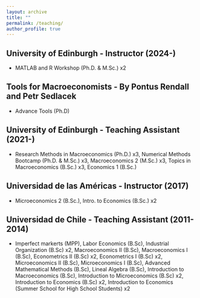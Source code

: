 ```yaml
---
layout: archive
title: ""
permalink: /teaching/
author_profile: true
---
```


## University of Edinburgh - Instructor (2024-)

* MATLAB and R Workshop (Ph.D. & M.Sc.) x2

## Tools for Macroeconomists - By Pontus Rendall and Petr Sedlacek

* Advance Tools (Ph.D)

## University of Edinburgh - Teaching Assistant (2021-)

* Research Methods in Macroeconomics (Ph.D.) x3, Numerical Methods Bootcamp (Ph.D. & M.Sc.) x3, Macroeconomics 2 (M.Sc.) x3, Topics in Macroeconomics (B.Sc.) x3,  Economics 1 (B.Sc.)

## Universidad de las Américas - Instructor (2017)

* Microeconomics 2 (B.Sc.), Intro. to Economics (B.Sc.) x2

## Universidad de Chile - Teaching Assistant (2011-2014)

* Imperfect markerts (MPP), Labor Economics (B.Sc), Industrial Organization (B.Sc) x2, Macroeconomics II (B.Sc), Macroeconomics I (B.Sc), Econometrics II (B.Sc) x2, Econometrics I (B.Sc) x2, Microeconomics II (B.Sc), Microeconomics I (B.Sc), Advanced Mathematical Methods (B.Sc), Lineal Algebra (B.Sc), Introduction to Macroeconomics (B.Sc), Introduction to Microeconomics (B.Sc) x2, Introduction to Economics (B.Sc) x2, Introduction to Economics (Summer School for High School Students) x2
